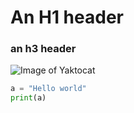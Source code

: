# An H1 header
### an h3 header

![Image of Yaktocat](https://octodex.github.com/images/yaktocat.png)

```python
a = "Hello world"
print(a)
```
